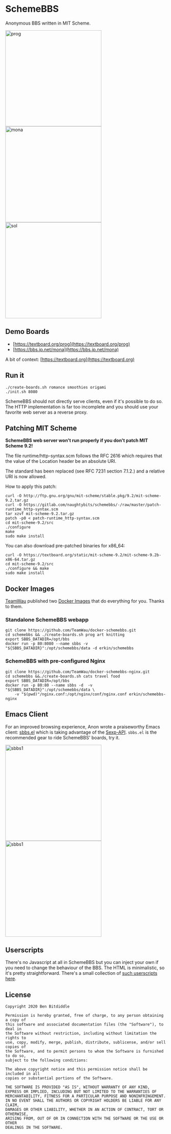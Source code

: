 # SchemeBBS

Anonymous BBS written in MIT Scheme.

<img src="https://user-images.githubusercontent.com/44328637/83545231-36217700-a4ff-11ea-80c2-3aa5e79dac14.png" alt="prog" width="300"/> <img src="https://user-images.githubusercontent.com/44328637/83626395-a084f680-a595-11ea-8cab-7c4f22bcbd23.png" alt="mona" width="300"/> <img src="https://user-images.githubusercontent.com/44328637/83545264-433e6600-a4ff-11ea-9ab8-e5fc3c69b436.png" alt="sol" width="300"/>

## Demo Boards

* [https://textboard.org/prog](https://textboard.org/prog)
* [https://bbs.jp.net/mona](https://bbs.jp.net/mona)

A bit of context: [https://textboard.org](https://textboard.org)


## Run it

```
./create-boards.sh romance smoothies origami
./init.sh 8080
```

SchemeBBS should not directly serve clients, even if it's possible to do so.
The HTTP implementation is far too incomplete and you should use your 
favorite web server as a reverse proxy.

## Patching MIT Scheme

**SchemeBBS web server won't run properly if you don't patch MIT Scheme 9.2!**

The file runtime/http-syntax.scm follows the RFC 2616 which requires
that the value of the Location header be an absolute URI.

The standard has been replaced (see RFC 7231 section 7.1.2.) and a
relative URI is now allowed.

How to apply this patch:

```
curl -O http://ftp.gnu.org/gnu/mit-scheme/stable.pkg/9.2/mit-scheme-9.2.tar.gz
curl -O https://gitlab.com/naughtybits/schemebbs/-/raw/master/patch-runtime_http-syntax.scm
tar xzvf mit-scheme-9.2.tar.gz
patch -p0 < patch-runtime_http-syntax.scm
cd mit-scheme-9.2/src
./configure
make
sudo make install
```

You can also download pre-patched binaries for x86_64:
```
curl -O https://textboard.org/static/mit-scheme-9.2/mit-scheme-9.2b-x86-64.tar.gz
cd mit-scheme-9.2/src
./configure && make
sudo make install
```

## Docker Images

[TeamWau](https://github.com/TeamWau/) published two 
[Docker Images](https://github.com/TeamWau/docker-schemebbs) 
that do everything for you. Thanks to them.

### Standalone SchemeBBS webapp
```
git clone https://github.com/TeamWau/docker-schemebbs.git
cd schemebbs && ./create-boards.sh prog art knitting
export SBBS_DATADIR=/opt/bbs
docker run -p 80:8080 --name sbbs -v "${SBBS_DATADIR}":/opt/schemebbs/data -d erkin/schemebbs
```
### SchemeBBS with pre-configured Nginx
```
git clone https://github.com/TeamWau/docker-schemebbs-nginx.git
cd schemebbs &&./create-boards.sh cats travel food
export SBBS_DATADIR=/opt/bbs
docker run -p 80:80 --name sbbs -d  -v "${SBBS_DATADIR}":/opt/schemebbs/data \
    -v "$(pwd)"/nginx.conf:/opt/nginx/conf/nginx.conf erkin/schemebbs-nginx
```

## Emacs Client

For an improved browsing experience, Anon wrote a praiseworthy Emacs client:
[sbbs.el](https://fossil.textboard.org/sbbs/index) which is taking advantage
of the [Sexp-API](https://textboard.org/sexp/prog/). `sbbs.el` is the
recommended gear to ride SchemeBBS' boards, try it.

<img src="https://user-images.githubusercontent.com/44328637/83544872-db881b00-a4fe-11ea-809b-60c76ef82eaa.png" alt="sbbs1" width="300"/> <img src="https://user-images.githubusercontent.com/44328637/83544483-3ec57d80-a4fe-11ea-9924-6ea2ebf293dc.png" alt="sbbs1" width="300"/>



## Userscripts

There's no Javascript at all in SchemeBBS but you can inject your own if you
need to change the behaviour of the BBS. The HTML is minimalistic, so it's
pretty straightforward. There's a small collection of
[such userscripts here](https://fossil.textboard.org/userscripts/dir?ci=tip).

## License
```
Copyright 2020 Ben Bitdiddle

Permission is hereby granted, free of charge, to any person obtaining a copy of 
this software and associated documentation files (the "Software"), to deal in
the Software without restriction, including without limitation the rights to
use, copy, modify, merge, publish, distribute, sublicense, and/or sell copies of
the Software, and to permit persons to whom the Software is furnished to do so,
subject to the following conditions:

The above copyright notice and this permission notice shall be included in all
copies or substantial portions of the Software.

THE SOFTWARE IS PROVIDED "AS IS", WITHOUT WARRANTY OF ANY KIND,
EXPRESS OR IMPLIED, INCLUDING BUT NOT LIMITED TO THE WARRANTIES OF
MERCHANTABILITY, FITNESS FOR A PARTICULAR PURPOSE AND NONINFRINGEMENT.
IN NO EVENT SHALL THE AUTHORS OR COPYRIGHT HOLDERS BE LIABLE FOR ANY CLAIM,
DAMAGES OR OTHER LIABILITY, WHETHER IN AN ACTION OF CONTRACT, TORT OR OTHERWISE,
ARISING FROM, OUT OF OR IN CONNECTION WITH THE SOFTWARE OR THE USE OR OTHER
DEALINGS IN THE SOFTWARE.
```
